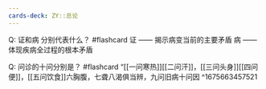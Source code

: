```yaml
---
cards-deck: ZY::总论
---
```


Q:  证和病 分别代表什么？ #flashcard
证 —— 揭示病变当前的主要矛盾
病 —— 体现疾病全过程的根本矛盾


Q: 问诊的十问分别是？ #flashcard 
“[[一问寒热]][[二问汗]]，[[三问头身]][[四问便]]，[[五问饮食]]六胸腹，七聋八渴俱当辨，九问旧病十问因
^1675663457521
